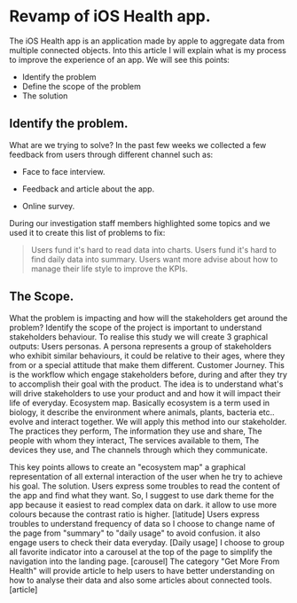 
# Revamp of iOS Health app.

The iOS Health app is an application made by apple to aggregate data from multiple connected objects. Into this article I will explain what is my process to improve the experience of an app. We will see this points:

* Identify the problem
* Define the scope of the problem
* The solution

## Identify the problem.
What are we trying to solve? In the past few weeks we collected a few feedback from users through different channel such as:

* Face to face interview.

* Feedback and article about the app.

* Online survey.

During our investigation staff members highlighted some topics and we used it to create this list of problems to fix:

> Users fund it's hard to read data into charts.
> Users fund it's hard to find daily data into summary.
> Users want more advise about how to manage their life style to improve the KPIs.

## The Scope.
What the problem is impacting and how will the stakeholders get around the problem?
Identify the scope of the project is important to understand stakeholders
behaviour. To realise this study we will create 3 graphical outputs:
Users personas.
A persona represents a group of stakeholders who exhibit similar behaviours, it could be relative to their ages, where they from or a special attitude that make them different.
Customer Journey.
This is the workflow which engage stakeholders before, during and after they try to accomplish their goal with the product. The idea is to understand what's will drive stakeholders to use your product and and how it will impact their life of everyday.
Ecosystem map.
Basically ecosystem is a term used in biology, it describe the environment where animals, plants, bacteria etc.. evolve and interact together. We will apply this method into our stakeholder.
The practices they perform,
The information they use and share,
The people with whom they interact,
The services available to them,
The devices they use, and
The channels through which they communicate.

This key points allows to create an "ecosystem map" a graphical representation of all external interaction of the user when he try to achieve his goal.
The solution.
Users express some troubles to read the content of the app and find what they want. So, I suggest to use dark theme for the app because it easiest to read complex data on dark. it allow to use more colours because the contrast ratio is higher.
[latitude]
Users express troubles to understand frequency of data so I choose to change name of the page from "summary" to "daily usage" to avoid confusion. it also engage users to check their data everyday.
[Daily usage]
I choose to group all favorite indicator into a carousel at the top of the page to simplify the navigation into the landing page.
[carousel]
The category "Get More From Health" will provide article to help users to have better understanding on how to analyse their data and also some articles about connected tools.
[article]